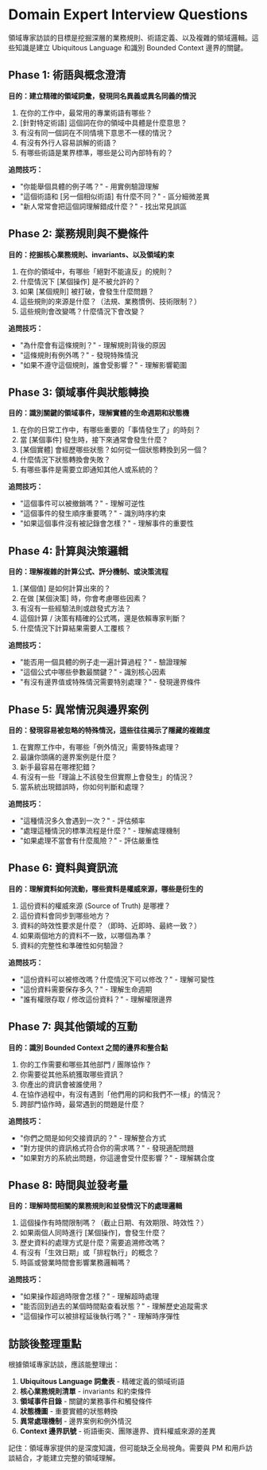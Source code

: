 # Domain Expert Interview Questions

領域專家訪談的目標是挖掘深層的業務規則、術語定義、以及複雜的領域邏輯。這些知識是建立 Ubiquitous Language 和識別 Bounded Context 邊界的關鍵。

## Phase 1: 術語與概念澄清

**目的：建立精確的領域詞彙，發現同名異義或異名同義的情況**

1. 在你的工作中，最常用的專業術語有哪些？
2. [針對特定術語] 這個詞在你的領域中具體是什麼意思？
3. 有沒有同一個詞在不同情境下意思不一樣的情況？
4. 有沒有外行人容易誤解的術語？
5. 有哪些術語是業界標準，哪些是公司內部特有的？

**追問技巧：**
- "你能舉個具體的例子嗎？" - 用實例驗證理解
- "這個術語和 [另一個相似術語] 有什麼不同？" - 區分細微差異
- "新人常常會把這個詞理解錯成什麼？" - 找出常見誤區

## Phase 2: 業務規則與不變條件

**目的：挖掘核心業務規則、invariants、以及領域約束**

1. 在你的領域中，有哪些「絕對不能違反」的規則？
2. 什麼情況下 [某個操作] 是不被允許的？
3. 如果 [某個規則] 被打破，會發生什麼問題？
4. 這些規則的來源是什麼？（法規、業務慣例、技術限制？）
5. 這些規則會改變嗎？什麼情況下會改變？

**追問技巧：**
- "為什麼會有這條規則？" - 理解規則背後的原因
- "這條規則有例外嗎？" - 發現特殊情況
- "如果不遵守這個規則，誰會受影響？" - 理解影響範圍

## Phase 3: 領域事件與狀態轉換

**目的：識別關鍵的領域事件，理解實體的生命週期和狀態機**

1. 在你的日常工作中，有哪些重要的「事情發生了」的時刻？
2. 當 [某個事件] 發生時，接下來通常會發生什麼？
3. [某個實體] 會經歷哪些狀態？如何從一個狀態轉換到另一個？
4. 什麼情況下狀態轉換會失敗？
5. 有哪些事件是需要立即通知其他人或系統的？

**追問技巧：**
- "這個事件可以被撤銷嗎？" - 理解可逆性
- "這個事件的發生順序重要嗎？" - 識別時序約束
- "如果這個事件沒有被記錄會怎樣？" - 理解事件的重要性

## Phase 4: 計算與決策邏輯

**目的：理解複雜的計算公式、評分機制、或決策流程**

1. [某個值] 是如何計算出來的？
2. 在做 [某個決策] 時，你會考慮哪些因素？
3. 有沒有一些經驗法則或啟發式方法？
4. 這個計算 / 決策有精確的公式嗎，還是依賴專家判斷？
5. 什麼情況下計算結果需要人工覆核？

**追問技巧：**
- "能否用一個具體的例子走一遍計算過程？" - 驗證理解
- "這個公式中哪些參數最關鍵？" - 識別核心因素
- "有沒有邊界值或特殊情況需要特別處理？" - 發現邊界條件

## Phase 5: 異常情況與邊界案例

**目的：發現容易被忽略的特殊情況，這些往往揭示了隱藏的複雜度**

1. 在實際工作中，有哪些「例外情況」需要特殊處理？
2. 最讓你頭痛的邊界案例是什麼？
3. 新手最容易在哪裡犯錯？
4. 有沒有一些「理論上不該發生但實際上會發生」的情況？
5. 當系統出現錯誤時，你如何判斷和處理？

**追問技巧：**
- "這種情況多久會遇到一次？" - 評估頻率
- "處理這種情況的標準流程是什麼？" - 理解處理機制
- "如果處理不當會有什麼風險？" - 評估嚴重性

## Phase 6: 資料與資訊流

**目的：理解資料如何流動，哪些資料是權威來源，哪些是衍生的**

1. 這份資料的權威來源 (Source of Truth) 是哪裡？
2. 這份資料會同步到哪些地方？
3. 資料的時效性要求是什麼？（即時、近即時、最終一致？）
4. 如果兩個地方的資料不一致，以哪個為準？
5. 資料的完整性和準確性如何驗證？

**追問技巧：**
- "這份資料可以被修改嗎？什麼情況下可以修改？" - 理解可變性
- "這份資料需要保存多久？" - 理解生命週期
- "誰有權限存取 / 修改這份資料？" - 理解權限邊界

## Phase 7: 與其他領域的互動

**目的：識別 Bounded Context 之間的邊界和整合點**

1. 你的工作需要和哪些其他部門 / 團隊協作？
2. 你需要從其他系統獲取哪些資訊？
3. 你產出的資訊會被誰使用？
4. 在協作過程中，有沒有遇到「他們用的詞和我們不一樣」的情況？
5. 跨部門協作時，最常遇到的問題是什麼？

**追問技巧：**
- "你們之間是如何交接資訊的？" - 理解整合方式
- "對方提供的資訊格式符合你的需求嗎？" - 發現適配問題
- "如果對方的系統出問題，你這邊會受什麼影響？" - 理解耦合度

## Phase 8: 時間與並發考量

**目的：理解時間相關的業務規則和並發情況下的處理邏輯**

1. 這個操作有時間限制嗎？（截止日期、有效期限、時效性？）
2. 如果兩個人同時進行 [某個操作]，會發生什麼？
3. 歷史資料的處理方式是什麼？需要追溯修改嗎？
4. 有沒有「生效日期」或「排程執行」的概念？
5. 時區或營業時間會影響業務邏輯嗎？

**追問技巧：**
- "如果操作超過時限會怎樣？" - 理解超時處理
- "能否回到過去的某個時間點查看狀態？" - 理解歷史追蹤需求
- "這個操作可以被排程延後執行嗎？" - 理解時序彈性

## 訪談後整理重點

根據領域專家訪談，應該能整理出：

1. **Ubiquitous Language 詞彙表** - 精確定義的領域術語
2. **核心業務規則清單** - invariants 和約束條件
3. **領域事件目錄** - 關鍵的業務事件和觸發條件
4. **狀態機圖** - 重要實體的狀態轉換
5. **異常處理機制** - 邊界案例和例外情況
6. **Context 邊界訊號** - 術語衝突、團隊邊界、資料權威來源的差異

記住：領域專家提供的是深度知識，但可能缺乏全局視角。需要與 PM 和用戶訪談結合，才能建立完整的領域理解。
